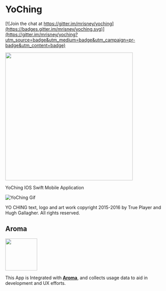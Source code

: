 YoChing
=================================
[![Join the chat at https://gitter.im/mrisney/yoching](https://badges.gitter.im/mrisney/yoching.svg)](https://gitter.im/mrisney/yoching?utm_source=badge&utm_medium=badge&utm_campaign=pr-badge&utm_content=badge)

[<img src="https://raw.githubusercontent.com/yo-ching/yo-ching-ios/master/YoChing/Logo.png" width="400">](http://yoching.net/)


YoChing IOS Swift Mobile Application

![YoChing Gif](./Code/YoChing-2.gif?raw=true)

YO CHING text, logo and art work copyright 2015-2016 by True Player and Hugh Gallagher. All rights reserved.

## Aroma

[<img src="https://raw.githubusercontent.com/RedRoma/Aroma/develop/Graphics/Logo.png" width="100">](http://aroma.redroma.tech/)

This App is Integrated with [**Aroma**](http://aroma.redroma.tech/), and collects usage data to aid in development and UX efforts.
